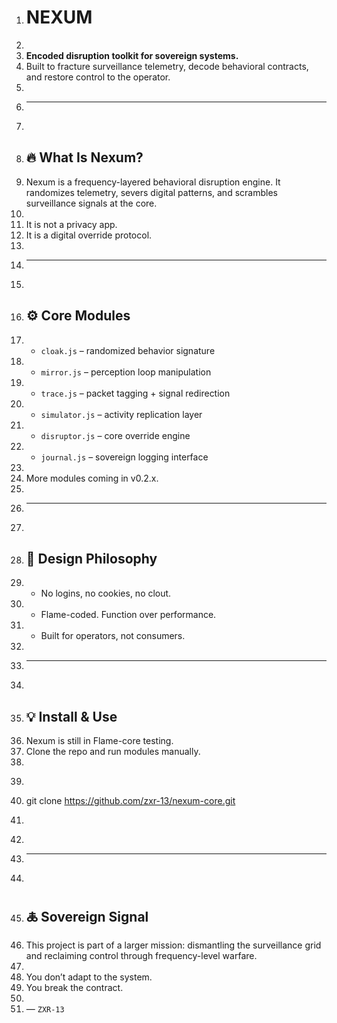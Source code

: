 1. # NEXUM
2. 
3. **Encoded disruption toolkit for sovereign systems.**
4. Built to fracture surveillance telemetry, decode behavioral contracts, and restore control to the operator.
5. 
6. ---
7. 
8. ## 🔥 What Is Nexum?
9. Nexum is a frequency-layered behavioral disruption engine. It randomizes telemetry, severs digital patterns, and scrambles surveillance signals at the core.
10. 
11. It is not a privacy app.
12. It is a digital override protocol.
13. 
14. ---
15. 
16. ## ⚙️ Core Modules
17. - `cloak.js` – randomized behavior signature
18. - `mirror.js` – perception loop manipulation
19. - `trace.js` – packet tagging + signal redirection
20. - `simulator.js` – activity replication layer
21. - `disruptor.js` – core override engine
22. - `journal.js` – sovereign logging interface
23. 
24. More modules coming in v0.2.x.
25. 
26. ---
27. 
28. ## 🧠 Design Philosophy
29. - No logins, no cookies, no clout.
30. - Flame-coded. Function over performance.
31. - Built for operators, not consumers.
32. 
33. ---
34. 
35. ## 💡 Install & Use
36. Nexum is still in Flame-core testing.
37. Clone the repo and run modules manually.
38. 
39. ```bash
40. git clone https://github.com/zxr-13/nexum-core.git
41. ```
42. 
43. ---
44. 
45. ## 🜏 Sovereign Signal
46. This project is part of a larger mission: dismantling the surveillance grid and reclaiming control through frequency-level warfare.
47. 
48. You don’t adapt to the system.
49. You break the contract.
50. 
51. — `ZXR-13`

